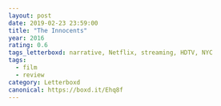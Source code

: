 ```yaml
---
layout: post 
date: 2019-02-23 23:59:00
title: "The Innocents"
year: 2016
rating: 0.6
tags_letterboxd: narrative, Netflix, streaming, HDTV, NYC
tags:
  - film
  - review
category: Letterboxd
canonical: https://boxd.it/Ehq8f
---
```

